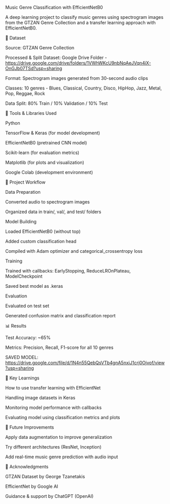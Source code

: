 Music Genre Classification with EfficientNetB0

A deep learning project to classify music genres using spectrogram images from the GTZAN Genre Collection and a transfer learning approach with EfficientNetB0.

📁 Dataset

Source: GTZAN Genre Collection

Processed & Split Dataset: Google Drive Folder - https://drive.google.com/drive/folders/1VWhWKcU9nbNqAeJVqn4iX-OnGJb07TSd?usp=sharing

Format: Spectrogram images generated from 30-second audio clips

Classes: 10 genres - Blues, Classical, Country, Disco, HipHop, Jazz, Metal, Pop, Reggae, Rock

Data Split: 80% Train / 10% Validation / 10% Test

🔧 Tools & Libraries Used

Python

TensorFlow & Keras (for model development)

EfficientNetB0 (pretrained CNN model)

Scikit-learn (for evaluation metrics)

Matplotlib (for plots and visualization)

Google Colab (development environment)

🚀 Project Workflow

Data Preparation

Converted audio to spectrogram images

Organized data in train/, val/, and test/ folders

Model Building

Loaded EfficientNetB0 (without top)

Added custom classification head

Compiled with Adam optimizer and categorical_crossentropy loss

Training

Trained with callbacks: EarlyStopping, ReduceLROnPlateau, ModelCheckpoint

Saved best model as .keras

Evaluation

Evaluated on test set

Generated confusion matrix and classification report

📊 Results

Test Accuracy: ~65%

Metrics: Precision, Recall, F1-score for all 10 genres

SAVED MODEL: https://drive.google.com/file/d/1N4n55QebQsVTb4gnA5nxiJ1crj0Ojvof/view?usp=sharing

📌 Key Learnings

How to use transfer learning with EfficientNet

Handling image datasets in Keras

Monitoring model performance with callbacks

Evaluating model using classification metrics and plots

🧠 Future Improvements

Apply data augmentation to improve generalization

Try different architectures (ResNet, Inception)

Add real-time music genre prediction with audio input

🙏 Acknowledgments

GTZAN Dataset by George Tzanetakis

EfficientNet by Google AI

Guidance & support by ChatGPT (OpenAI)


